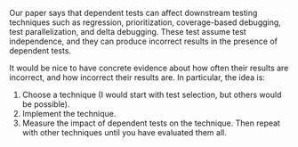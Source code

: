 Our paper says that dependent tests can affect downstream testing techniques such as regression, prioritization, coverage-based debugging, test parallelization, and delta debugging.  These test assume test independence, and they can produce incorrect results in the presence of dependent tests.

It would be nice to have concrete evidence about how often their results
are incorrect, and how incorrect their results are.  In particular, the
idea is:
  1. Choose a technique (I would start with test selection, but others would be possible).
  1. Implement the technique.
  1. Measure the impact of dependent tests on the technique. Then repeat with other techniques until you have evaluated them all.